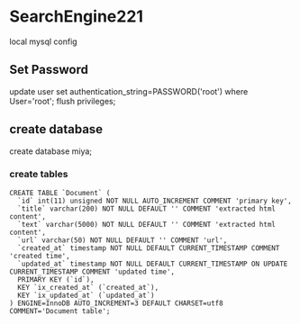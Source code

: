 # SearchEngine221

local mysql config
## Set Password
update user set authentication_string=PASSWORD('root') where User='root';
flush privileges;

## create database
create database miya;
### create tables

~~~
CREATE TABLE `Document` (
  `id` int(11) unsigned NOT NULL AUTO_INCREMENT COMMENT 'primary key',
  `title` varchar(200) NOT NULL DEFAULT '' COMMENT 'extracted html content',
  `text` varchar(5000) NOT NULL DEFAULT '' COMMENT 'extracted html content',
  `url` varchar(50) NOT NULL DEFAULT '' COMMENT 'url',
  `created_at` timestamp NOT NULL DEFAULT CURRENT_TIMESTAMP COMMENT 'created time',
  `updated_at` timestamp NOT NULL DEFAULT CURRENT_TIMESTAMP ON UPDATE CURRENT_TIMESTAMP COMMENT 'updated time',
  PRIMARY KEY (`id`),
  KEY `ix_created_at` (`created_at`),
  KEY `ix_updated_at` (`updated_at`)
) ENGINE=InnoDB AUTO_INCREMENT=3 DEFAULT CHARSET=utf8 COMMENT='Document table';
~~~